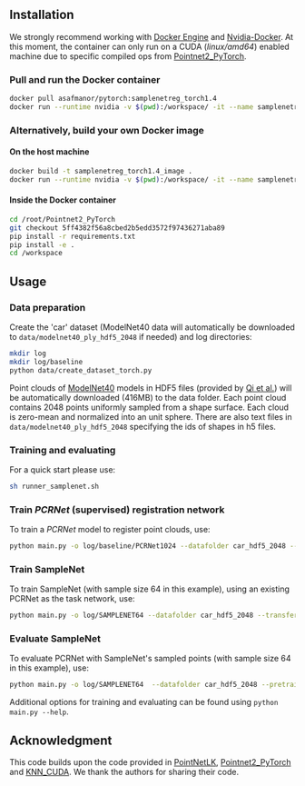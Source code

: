 ## Installation
We strongly recommend working with <a href="https://hub.docker.com/search/?type=edition&offering=community" target="_blank">Docker Engine</a> and <a href="https://github.com/NVIDIA/nvidia-docker/tree/master">Nvidia-Docker</a>.
At this moment, the container can only run on a CUDA (_linux/amd64_) enabled machine due to specific compiled ops from <a href="https://github.com/erikwijmans/Pointnet2_PyTorch">Pointnet2_PyTorch</a>.

### Pull and run the Docker container
```bash
docker pull asafmanor/pytorch:samplenetreg_torch1.4
docker run --runtime nvidia -v $(pwd):/workspace/ -it --name samplenetreg asafmanor/pytorch:samplenetreg_torch1.4
```

### Alternatively, build your own Docker image
#### On the host machine
```bash
docker build -t samplenetreg_torch1.4_image .
docker run --runtime nvidia -v $(pwd):/workspace/ -it --name samplenetreg samplenetreg_torch1.4_image
```
#### Inside the Docker container
```bash
cd /root/Pointnet2_PyTorch
git checkout 5ff4382f56a8cbed2b5edd3572f97436271aba89
pip install -r requirements.txt
pip install -e .
cd /workspace
```

## Usage
### Data preparation
Create the 'car' dataset (ModelNet40 data will automatically be downloaded to `data/modelnet40_ply_hdf5_2048` if needed) and log directories:
```bash
mkdir log
mkdir log/baseline
python data/create_dataset_torch.py
```
Point clouds of <a href="http://modelnet.cs.princeton.edu/" target="_blank">ModelNet40</a> models in HDF5 files (provided by <a href="https://github.com/charlesq34/pointnet" target="_blank">Qi et al.</a>) will be automatically downloaded (416MB) to the data folder. Each point cloud contains 2048 points uniformly sampled from a shape surface. Each cloud is zero-mean and normalized into an unit sphere. There are also text files in `data/modelnet40_ply_hdf5_2048` specifying the ids of shapes in h5 files.

### Training and evaluating
For a quick start please use:
```bash
sh runner_samplenet.sh
```

### Train *PCRNet* (supervised) registration network
To train a *PCRNet* model to register point clouds, use:
```bash
python main.py -o log/baseline/PCRNet1024 --datafolder car_hdf5_2048 --sampler none --train-pcrnet --epochs 500
```

### Train SampleNet
To train SampleNet (with sample size 64 in this example), using an existing PCRNet as the task network, use:
```bash
python main.py -o log/SAMPLENET64 --datafolder car_hdf5_2048 --transfer-from log/baseline/PCRNet1024_model_best.pth --sampler samplenet --train-samplenet --num-out-points 64
```

### Evaluate SampleNet
To evaluate PCRNet with SampleNet's sampled points (with sample size 64 in this example), use:
```bash
python main.py -o log/SAMPLENET64  --datafolder car_hdf5_2048 --pretrained log/SAMPLENET64_model_best.pth --sampler samplenet --num-out-points 64 --test
```

Additional options for training and evaluating can be found using `python main.py --help`.

## Acknowledgment
This code builds upon the code provided in <a href="https://github.com/hmgoforth/PointNetLK">PointNetLK</a>, <a href="https://github.com/erikwijmans/Pointnet2_PyTorch">Pointnet2_PyTorch</a> and <a href="https://github.com/unlimblue/KNN_CUDA">KNN_CUDA</a>. We thank the authors for sharing their code.

